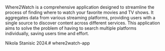 Where2Watch is a comprehensive application designed to streamline the process of finding where to watch your favorite movies and TV shows. It aggregates data from various streaming platforms, providing users with a single source to discover content across different services. This application aims to solve the problem of having to search multiple platforms individually, saving users time and effort.

Nikola Stanisic 2024.#   w h e r e 2 w a t c h - a p p  
 